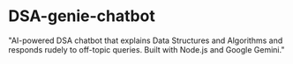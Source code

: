 # DSA-genie-chatbot
"AI-powered DSA chatbot that explains Data Structures and Algorithms and responds rudely to off-topic queries. Built with Node.js and Google Gemini."
